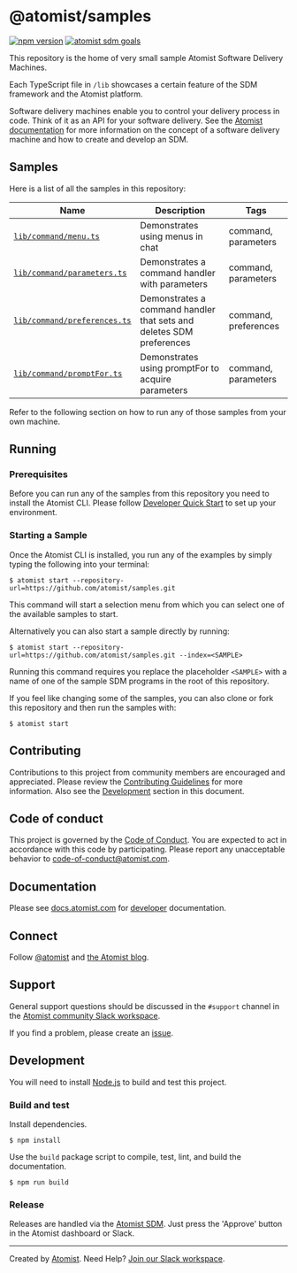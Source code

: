 # @atomist/samples

[![npm version](https://img.shields.io/npm/v/@atomist/samples.svg)](https://www.npmjs.com/package/@atomist/samples)
[![atomist sdm goals](https://badge.atomist.com/T29E48P34/atomist/samples/5f6a382b-a284-4918-9635-349c70d2a3b4)](https://app.atomist.com/workspace/T29E48P34)

This repository is the home of very small sample Atomist Software
Delivery Machines. 

Each TypeScript file in `/lib` showcases a certain feature of the SDM
framework and the Atomist platform.

Software delivery machines enable you to control your delivery process
in code.  Think of it as an API for your software delivery.  See the
[Atomist documentation][atomist-doc] for more information on the
concept of a software delivery machine and how to create and develop
an SDM.

[atomist-doc]: https://docs.atomist.com/ (Atomist Documentation)

## Samples

Here is a list of all the samples in this repository:

<!---atomist:sample=start--->
|Name|Description|Tags|
|----|-----------|----|
|[`lib/command/menu.ts`](lib/command/menu.ts)|Demonstrates using menus in chat|command, parameters|
|[`lib/command/parameters.ts`](lib/command/parameters.ts)|Demonstrates a command handler with parameters|command, parameters|
|[`lib/command/preferences.ts`](lib/command/preferences.ts)|Demonstrates a command handler that sets and deletes SDM preferences|command, preferences|
|[`lib/command/promptFor.ts`](lib/command/promptFor.ts)|Demonstrates using promptFor to acquire parameters|command, parameters|
<!---atomist:sample=end--->

Refer to the following section on how to run any of those samples 
from your own machine.

## Running

### Prerequisites 

Before you can run any of the samples from this repository you need
to install the Atomist CLI. Please follow [Developer Quick Start][atomist-quick] 
to set up your environment.

[atomist-quick]: https://docs.atomist.com/quick-start/ (Atomist - Developer Quick Start)

### Starting a Sample

Once the Atomist CLI is installed, you run any of the examples by simply 
typing the following into your terminal:

```
$ atomist start --repository-url=https://github.com/atomist/samples.git
```

This command will start a selection menu from which you can select one 
of the available samples to start.

Alternatively you can also start a sample directly by running:

```
$ atomist start --repository-url=https://github.com/atomist/samples.git --index=<SAMPLE>
```

Running this command requires you replace the placeholder `<SAMPLE>`
with a name of one of the sample SDM programs in the root of this repository.

If you feel like changing some of the samples, you can also clone or fork
this repository and then run the samples with:

```
$ atomist start
```

## Contributing

Contributions to this project from community members are encouraged
and appreciated. Please review the [Contributing
Guidelines](CONTRIBUTING.md) for more information. Also see the
[Development](#development) section in this document.

## Code of conduct

This project is governed by the [Code of
Conduct](CODE_OF_CONDUCT.md). You are expected to act in accordance
with this code by participating. Please report any unacceptable
behavior to code-of-conduct@atomist.com.

## Documentation

Please see [docs.atomist.com][atomist-doc] for
[developer][atomist-doc-sdm] documentation.

[atomist-doc-sdm]: https://docs.atomist.com/developer/sdm/ (Atomist Documentation - SDM Developer)

## Connect

Follow [@atomist][atomist-twitter] and [the Atomist blog][atomist-blog].

[atomist-twitter]: https://twitter.com/atomist (Atomist on Twitter)
[atomist-blog]: https://blog.atomist.com/ (The Official Atomist Blog)

## Support

General support questions should be discussed in the `#support`
channel in the [Atomist community Slack workspace][slack].

If you find a problem, please create an [issue][].

[issue]: https://github.com/atomist-seeds/empty-sdm/issues

## Development

You will need to install [Node.js][node] to build and test this
project.

[node]: https://nodejs.org/ (Node.js)

### Build and test

Install dependencies.

```
$ npm install
```

Use the `build` package script to compile, test, lint, and build the
documentation.

```
$ npm run build
```

### Release

Releases are handled via the [Atomist SDM][atomist-sdm].  Just press
the 'Approve' button in the Atomist dashboard or Slack.

[atomist-sdm]: https://github.com/atomist/atomist-sdm (Atomist Software Delivery Machine)

---

Created by [Atomist][atomist].
Need Help?  [Join our Slack workspace][slack].

[atomist]: https://atomist.com/ (Atomist - How Teams Deliver Software)
[slack]: https://join.atomist.com/ (Atomist Community Slack)
